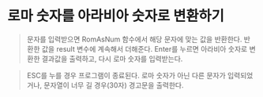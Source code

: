# 로마 숫자를 아라비아 숫자로 변환하기
> 문자를 입력받으면 RomAsNum 함수에서 해당 문자에 맞는 값을 반환한다.
> 반환한 값을 result 변수에 계속해서 더해준다.
> Enter를 누르면 아라비아 숫자로 변환한 결과값을 출력하고, 다시 로마 숫자를 입력받는다.

> ESC를 누를 경우 프로그램이 종료된다.
> 로마 숫자가 아닌 다른 문자가 입력되었거나, 문자열이 너무 길 경우(30자) 경고문을 출력한다.